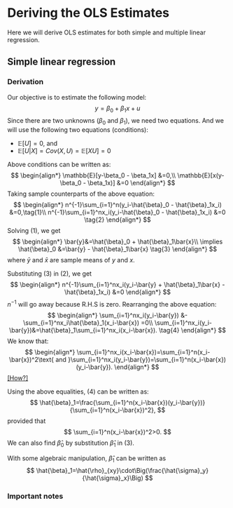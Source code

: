 # Deriving the OLS Estimates

Here we will derive OLS estimates for both simple and multiple linear regression. 

## Simple linear regression

### Derivation

Our objective is to estimate the following model:
$$
y=\beta_0 + \beta_1x + u
$$
Since there are two unknowns $(\beta_0$ and $\beta_1)$, we need two equations. And we will use the following two equations (conditions):
* $\mathbb{E}[U]=0$, and
* $\mathbb{E}[U|X]=Cov(X,U)=\mathbb{E}[XU]=0$

Above conditions can be written as:
$$
\begin{align*}
    \mathbb{E}[y-\beta_0 - \beta_1x] &=0,\\
    \mathbb{E}[x(y-\beta_0 - \beta_1x)] &=0
\end{align*}
$$
Taking sample counterparts of the above equation:
$$
\begin{align*}
    n^{-1}\sum_{i=1}^n(y_i-\hat{\beta}_0 - \hat{\beta}_1x_i) &=0,\tag{1}\\
    n^{-1}\sum_{i=1}^nx_i(y_i-\hat{\beta}_0 - \hat{\beta}_1x_i) &=0 \tag{2}
\end{align*}
$$
Solving $(1)$, we get
$$
\begin{align*}
    \bar{y}&=\hat{\beta}_0 + \hat{\beta}_1\bar{x}\\
    \implies \hat{\beta}_0 &=\bar{y} - \hat{\beta}_1\bar{x} \tag{3}
\end{align*}
$$
where $\bar{y}$ and $\bar{x}$ are sample means of $y$ and $x$.

Substituting $(3)$ in $(2)$, we get
$$
\begin{align*}
    n^{-1}\sum_{i=1}^nx_i(y_i-\bar{y} + \hat{\beta}_1\bar{x} - \hat{\beta}_1x_i) &=0
\end{align*}
$$
$n^{-1}$ will go away because R.H.S is zero. Rearranging the above equation:
$$
\begin{align*}
    \sum_{i=1}^nx_i(y_i-\bar{y}) &- \sum_{i=1}^nx_i\hat{\beta}_1(x_i-\bar{x}) =0\\
    \sum_{i=1}^nx_i(y_i-\bar{y})&=\hat{\beta}_1\sum_{i=1}^nx_i(x_i-\bar{x}). \tag{4}
\end{align*}
$$
We know that:
$$
\begin{align*}
    \sum_{i=1}^nx_i(x_i-\bar{x})=\sum_{i=1}^n(x_i-\bar{x})^2\text{ and }\sum_{i=1}^nx_i(y_i-\bar{y})=\sum_{i=1}^n(x_i-\bar{x})(y_i-\bar{y}).
\end{align*}
$$
[[How?]](ss)

Using the above equalities, $(4)$ can be written as:
$$
\hat{\beta}_1=\frac{\sum_{i=1}^n(x_i-\bar{x})(y_i-\bar{y})}{\sum_{i=1}^n(x_i-\bar{x})^2},
$$
provided that
$$
\sum_{i=1}^n(x_i-\bar{x})^2>0.
$$
We can also find $\hat{\beta}_0$ by substitution $\hat{\beta}_1$ in $(3)$.

With some algebraic manipulation, $\hat{\beta}_1$ can be written as
$$
\hat{\beta}_1=\hat{\rho}_{xy}\cdot\Big(\frac{\hat{\sigma}_y}{\hat{\sigma}_x}\Big)
$$

### Important notes